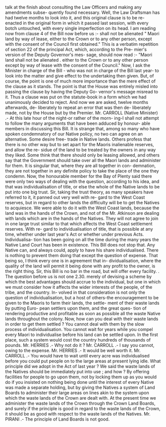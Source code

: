 talk at the finish about consulting the Law Officers and making any amendments subse- quently found necessary. Well, the Law Draftsman has had twelve months to look into it, and this original clause is to be re- enacted in the original form in which it passed last session, with every botch untouched, with every single imperfection on its head. I am reading now from clause 4 of the Bill now before us :- shall not be alienated " Maori land by way of lease, either to the Crown or to any other person, except with the consent of the Council first obtained." This is a verbatim repetition of section 22 of the principal Act, which, according to the Pre- mier's version of the Deputy Governor's mes- sage, should now read :- "Maori land shall not be alienated . either to the Crown or to any other person except by way of lease with the consent of the Council." Now, I ask the Minister in charge of the Bill - who was not in charge of the Bill last year- to look into the matter and give effect to the undertaking then given. But, of course, the point is one of much more importance than the mere effect of the clause as it stands. The point is that the House was entirely misled into passing the clause by having the Deputy Go- vernor's message misread to it. Thus a clause was put on the statute-book in a form which we had unanimously decided to reject. And now we are asked, twelve months afterwards, de- liberately to repeat an error that was then de- liberately made, not by the House but by the Premier. Mr. CARROLL (Native Minister) .- At this late hour of the night-or rather of the morn- ing-I shall not attempt to follow the many arguments that have been adduced by honour- able members in discussing this Bill. It is strange that, among so many who have spoken condemnatory of our Native policy, no two can agree on an alternative. Some desire free- trade in Native lands. Others profess that there is no other way but to set apart for the Maoris inalienable reserves, and allow the re- sidue of the land to be treated by the owners in any way they liked. Some think that there should only be leasing allowed, and others say that the Government should take over all the Maori lands and administer for them. It is singular that, where they are all together in con- demnation, they are not together in any definite policy to take the place of the one they condemn. Now, the honourable member for the Bay of Plenty said there were only two ways of dealing with the question, according to his idea, and that was individualisation of title, or else the whole of the Native lands to be put into one big trust. Sir, taking the trust theory, as many speakers have referred to it, it panned out very well with re- gard to the West Coast reserves, but in regard to other lands the difficulty will be to get the Natives to acquiesce. We were able to do it with the West Coast lands, because the land was in the hands of the Crown, and not of the Mr. Atkinson are dealing with lands which are in the hands of the Natives. They will not agree to join in one large trust similar to that which affects the West Coast settlement reserves. With re- gard to individualisation of title, that is possible at any time, whether under last year's Act or whether under previous Acts. Individualisa- tion has been going on all the time during the many years the Native Land Court has been in existence. This Bill does not stop that. Any Native can, and always could, apply to have his share individualised. There is nothing to prevent them doing that except the question of expense. That being so, I think every one is in agreement that in- dividualisation, where the quality of the land will permit it being done with any profit to the owner, is the right thing. Sir, this Bill is no bar in the road, but will offer every facility. . The question before us is not one 2.30. merely of devising a scheme by which the best advantages should accrue to the individual, but one in which we must consider how it affects the wider interests of the people, of the tribe, and the country. In- volved in that consideration is not only the question of individualisation, but a host of others-the encouragement to be given to the Maoris to farm their lands, the settle- ment of their waste lands by putting Euro- pean settlers upon them, and the great ques- tion of rendering productive and profitable as soon as possible all the waste Native lands throughout the colony. Now, how can you deal with their waste lands in order to get them settled ? You cannot deal with them by the slow process of individualisation. You cannot wait for years while you compel every Maori to individualise before his land can be settled upon. In the first place, such a system would cost the country hundreds of thousands of pounds. Mr. HERRIES .- Why not do it ? Mr. CARROLL .- I say you cannot, owing to the expense. Mr. HERRIES .- It would be well worth it. Mr. CARROLL .- You would have to wait until every acre was individualised before you could put people on to the large areas at present lying idle. What principle did we adopt in the Act of last year ? We said the waste lands of the Natives should be immediately put into use ; and how ? By offering facilities for people to go upon them, not by locking them up as you would do if you insisted on nothing being done until the interest of every Native was made a separate holding, but by giving the Natives a system of Land Boards to administer their large areas on lines akin to the system upon which the waste lands of the Crown are dealt with. At the present time we administer the waste lands of the Crown through the Crown Land Boards, and surely if the principle is good in regard to the waste lands of the Crown, it should be as good with respect to the waste lands of the Natives. Mr. PIRANI .- The principle of Land Boards is not good. 
